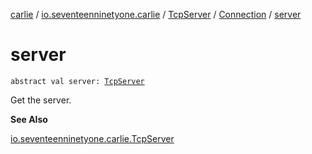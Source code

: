 [carlie](../../../index.md) / [io.seventeenninetyone.carlie](../../index.md) / [TcpServer](../index.md) / [Connection](index.md) / [server](./server.md)

# server

`abstract val server: `[`TcpServer`](../index.md)

Get the server.

**See Also**

[io.seventeenninetyone.carlie.TcpServer](../index.md)

